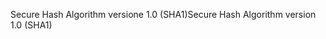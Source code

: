 <span data-ttu-id="d5a3c-101">Secure Hash Algorithm versione 1.0 (SHA1)</span><span class="sxs-lookup"><span data-stu-id="d5a3c-101">Secure Hash Algorithm version 1.0 (SHA1)</span></span>